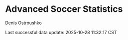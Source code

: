 # Advanced Soccer Statistics
Denis Ostroushko

<!-- gfm -->

Last successful data update: 2025-10-28 11:32:17 CST
